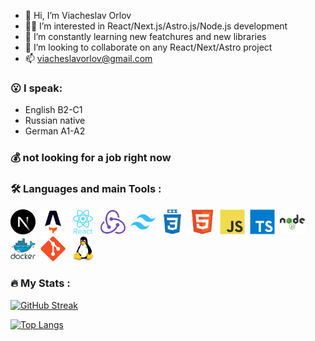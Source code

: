 - 👋 Hi, I’m Viacheslav Orlov
- :man_technologist: I’m interested in React/Next.js/Astro.js/Node.js development
- 🌱 I’m constantly learning new featchures and new libraries
- 💞️ I’m looking to collaborate on any React/Next/Astro project
- 📫 viacheslavorlov@gmail.com

### 😮 I speak:
- English B2-C1
- Russian native
- German A1-A2

### 💰 not looking for a job right now

### :hammer_and_wrench: Languages and main Tools :
<div> 
  <img src="https://github.com/devicons/devicon/blob/master/icons/nextjs/nextjs-original.svg" title="Next.js" alt="Next.js" width="40" height="40"/>&nbsp;
  <img src="https://github.com/devicons/devicon/blob/master/icons/astro/astro-original.svg" title="Astro.js" alt="Astro.js" width="40" height="40"/>&nbsp;
  <img src="https://github.com/devicons/devicon/blob/master/icons/react/react-original-wordmark.svg" title="React" alt="React" width="40" height="40"/>&nbsp;
  <img src="https://github.com/devicons/devicon/blob/master/icons/redux/redux-original.svg" title="Redux" alt="Redux " width="40" height="40"/>&nbsp;
  <img src="https://github.com/devicons/devicon/blob/master/icons/tailwindcss/tailwindcss-original.svg"  title="Tailwind" alt="Tailwind" width="40" height="40"/>&nbsp;
  <img src="https://github.com/devicons/devicon/blob/master/icons/css3/css3-plain-wordmark.svg"  title="CSS3" alt="CSS" width="40" height="40"/>&nbsp;
  <img src="https://github.com/devicons/devicon/blob/master/icons/html5/html5-original.svg" title="HTML5" alt="HTML" width="40" height="40"/>&nbsp;
  <img src="https://github.com/devicons/devicon/blob/master/icons/javascript/javascript-original.svg" title="JavaScript" alt="JavaScript" width="40" height="40"/>&nbsp;
  <img src="https://github.com/devicons/devicon/blob/master/icons/typescript/typescript-original.svg" title="TypeScript" alt="TypeScript" width="40" height="40"/>&nbsp;
  <img src="https://github.com/devicons/devicon/blob/master/icons/nodejs/nodejs-original-wordmark.svg" title="Node.js" alt="Node.js" width="40" height="40"/>&nbsp;
  <img src="https://github.com/devicons/devicon/blob/master/icons/docker/docker-original-wordmark.svg" title="Docker" alt="Docker" width="40" height="40"/>&nbsp;
  <img src="https://github.com/devicons/devicon/blob/master/icons/git/git-original.svg" title="Git" alt="Git" width="40" height="40"/>&nbsp;
  <img src="https://github.com/devicons/devicon/blob/master/icons/linux/linux-original.svg" title="Linux" alt="linux" width="40" height="40"/>&nbsp;
</div>


### :fire: My Stats :
[![GitHub Streak](http://github-readme-streak-stats.herokuapp.com?user=viacheslavorlov&theme=dark&background=000000)](https://git.io/streak-stats)

[![Top Langs](https://github-readme-stats.vercel.app/api/top-langs/?username=viacheslavorlov&layout=compact)](https://github.com/anuraghazra/github-readme-stats)

<!--
[<div><img align="left" src="/metrics.classic.svg"></div>](#)
[<img align="left" src="/metrics.plugin.languages.details.svg"> ](#)
[<img align="left" src="/metrics.plugin.isocalendar.fullyear.svg"> ](#)
[<img align="left" style="padding-left: 5px;" src="/metrics.plugin.topics.icons.svg"> ](#) -->

<!---
viacheslavorlov/viacheslavorlov is a ✨ special ✨ repository because its `README.md` (this file) appears on your GitHub profile.
You can click the Preview link to take a look at your changes.
--->
